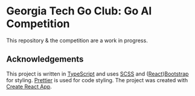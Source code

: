 # Georgia Tech Go Club: Go AI Competition

This repository & the competition are a work in progress.

## Acknowledgements

This project is written in [TypeScript](https://www.typescriptlang.org/) and uses [SCSS](https://sass-lang.com/) and ([React](https://react-bootstrap.netlify.app/))[Bootstrap](https://getbootstrap.com/) for styling. [Prettier](https://prettier.io/) is used for code styling. The project was created with [Create React App](https://github.com/facebook/create-react-app).